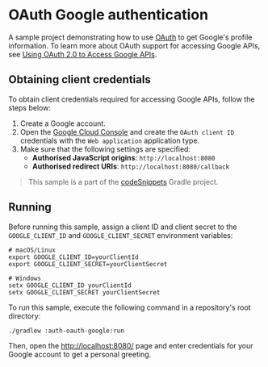 # OAuth Google authentication
A sample project demonstrating how to use [OAuth](https://ktor.io/docs/oauth.html) to get Google's profile information. To learn more about OAuth support for accessing Google APIs, see [Using OAuth 2.0 to Access Google APIs](https://developers.google.com/identity/protocols/oauth2).
 
## Obtaining client credentials
To obtain client credentials required for accessing Google APIs, follow the steps below:
1. Create a Google account.
2. Open the [Google Cloud Console](https://console.cloud.google.com/apis/credentials) and create the `OAuth client ID` credentials with the `Web application` application type.
3. Make sure that the following settings are specified:
   * **Authorised JavaScript origins**: `http://localhost:8080`
   * **Authorised redirect URIs**: `http://localhost:8080/callback`

> This sample is a part of the [codeSnippets](../../README.md) Gradle project.

## Running
Before running this sample, assign a client ID and client secret to the `GOOGLE_CLIENT_ID` and `GOOGLE_CLIENT_SECRET` environment variables:
```shell
# macOS/Linux
export GOOGLE_CLIENT_ID=yourClientId
export GOOGLE_CLIENT_SECRET=yourClientSecret
   
# Windows
setx GOOGLE_CLIENT_ID yourClientId
setx GOOGLE_CLIENT_SECRET yourClientSecret
```

To run this sample, execute the following command in a repository's root directory:
```bash
./gradlew :auth-oauth-google:run
```

Then, open the [http://localhost:8080/](http://localhost:8080/) page and enter credentials for your Google account to get a personal greeting.